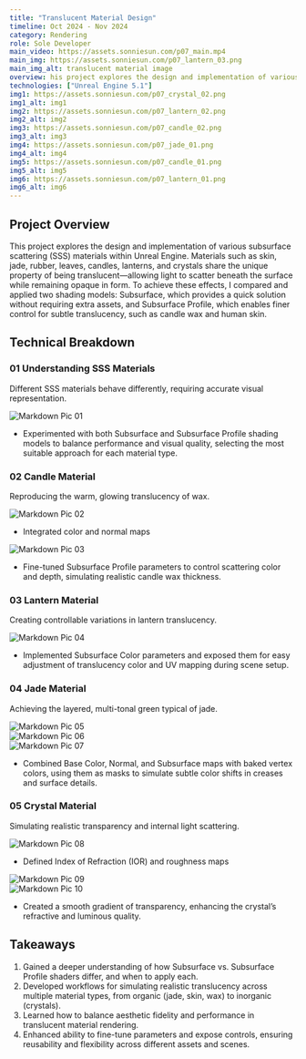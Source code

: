 ```yaml
---
title: "Translucent Material Design"
timeline: Oct 2024 - Nov 2024
category: Rendering
role: Sole Developer
main_video: https://assets.sonniesun.com/p07_main.mp4
main_img: https://assets.sonniesun.com/p07_lantern_03.png
main_img_alt: translucent material image
overview: his project explores the design and implementation of various subsurface scattering (SSS) materials within Unreal Engine. Materials such as skin, jade, rubber, leaves, candles, lanterns, and crystals share the unique property of being translucent—allowing light to scatter beneath the surface while remaining opaque in form.
technologies: ["Unreal Engine 5.1"]
img1: https://assets.sonniesun.com/p07_crystal_02.png
img1_alt: img1
img2: https://assets.sonniesun.com/p07_lantern_02.png
img2_alt: img2
img3: https://assets.sonniesun.com/p07_candle_02.png
img3_alt: img3
img4: https://assets.sonniesun.com/p07_jade_01.png
img4_alt: img4
img5: https://assets.sonniesun.com/p07_candle_01.png
img5_alt: img5
img6: https://assets.sonniesun.com/p07_lantern_01.png
img6_alt: img6
---
```


## Project Overview

This project explores the design and implementation of various subsurface scattering (SSS) materials within Unreal Engine. Materials such as skin, jade, rubber, leaves, candles, lanterns, and crystals share the unique property of being translucent—allowing light to scatter beneath the surface while remaining opaque in form. To achieve these effects, I compared and applied two shading models: Subsurface, which provides a quick solution without requiring extra assets, and Subsurface Profile, which enables finer control for subtle translucency, such as candle wax and human skin.

## Technical Breakdown

### 01 Understanding SSS Materials
Different SSS materials behave differently, requiring accurate visual representation.

<img src="https://assets.sonniesun.com/p07_c_01.png" alt="Markdown Pic 01" style="display: block; max-width: min(100%, 400px); height: auto;" />

- Experimented with both Subsurface and Subsurface Profile shading models to balance performance and visual quality, selecting the most suitable approach for each material type.

### 02 Candle Material
Reproducing the warm, glowing translucency of wax.

<img src="https://assets.sonniesun.com/p07_c_02.png" alt="Markdown Pic 02" style="display: block; max-width: min(100%, 600px); height: auto;" />

- Integrated color and normal maps

<img src="https://assets.sonniesun.com/p07_c_03.png" alt="Markdown Pic 03" style="display: block; max-width: min(100%, 400px); height: auto;" />

- Fine-tuned Subsurface Profile parameters to control scattering color and depth, simulating realistic candle wax thickness.

### 03 Lantern Material
Creating controllable variations in lantern translucency.

<img src="https://assets.sonniesun.com/p07_c_04.png" alt="Markdown Pic 04" style="display: block; max-width: min(100%, 800px); height: auto;" />

- Implemented Subsurface Color parameters and exposed them for easy adjustment of translucency color and UV mapping during scene setup.

### 04 Jade Material
Achieving the layered, multi-tonal green typical of jade.

<img src="https://assets.sonniesun.com/p07_c_05.png" alt="Markdown Pic 05" style="display: block; max-width: min(100%, 800px); height: auto;" />
<img src="https://assets.sonniesun.com/p07_c_06.png" alt="Markdown Pic 06" style="display: block; max-width: min(100%, 800px); height: auto;" />
<img src="https://assets.sonniesun.com/p07_c_07.png" alt="Markdown Pic 07" style="display: block; max-width: min(100%, 800px); height: auto;" />

- Combined Base Color, Normal, and Subsurface maps with baked vertex colors, using them as masks to simulate subtle color shifts in creases and surface details.

### 05 Crystal Material
Simulating realistic transparency and internal light scattering.

<img src="https://assets.sonniesun.com/p07_c_08.png" alt="Markdown Pic 08" style="display: block; max-width: min(100%, 600px); height: auto;" />

- Defined Index of Refraction (IOR) and roughness maps

<img src="https://assets.sonniesun.com/p07_c_09.png" alt="Markdown Pic 09" style="display: block; max-width: min(100%, 800px); height: auto;" />
<img src="https://assets.sonniesun.com/p07_c_10.png" alt="Markdown Pic 10" style="display: block; max-width: min(100%, 800px); height: auto;" />

- Created a smooth gradient of transparency, enhancing the crystal’s refractive and luminous quality.


## Takeaways

1. Gained a deeper understanding of how Subsurface vs. Subsurface Profile shaders differ, and when to apply each.
2. Developed workflows for simulating realistic translucency across multiple material types, from organic (jade, skin, wax) to inorganic (crystals).
3. Learned how to balance aesthetic fidelity and performance in translucent material rendering.
4. Enhanced ability to fine-tune parameters and expose controls, ensuring reusability and flexibility across different assets and scenes.